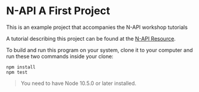 # N-API A First Project

This is an example project that accompanies the N-API workshop tutorials

A tutorial describing this project can be found at the [N-API Resource](https://napi.inspiredware.com/getting-started/first.html).

To build and run this program on your system, clone it to your computer and run these two commands inside your clone:

```
npm install
npm test
```

> You need to have Node 10.5.0 or later installed. 